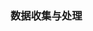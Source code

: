 ### 数据收集与处理

<!--stackedit_data:
eyJoaXN0b3J5IjpbMTE5MjY4ODY4OSwtMTY1NzUyMDI4NywxMT
k5MTYzMDg5LDQ4NjA0ODIyMywyMDIyNjQ3OTQyLC00Mzc5OTA4
NjEsMTAxMjUwNjc3OSwtMjY5ODAyNjQ0XX0=
-->